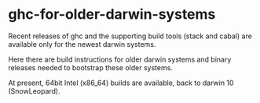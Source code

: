 # ghc-for-older-darwin-systems

Recent releases of ghc and the supporting build tools (stack and cabal) are available only for the newest darwin systems.

Here there are build instructions for older darwin systems and binary releases needed to bootstrap these older systems.

At present, 64bit Intel (x86_64) builds are available, back to darwin 10 (SnowLeopard).

